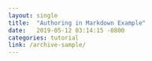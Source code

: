 ```yaml
---
layout: single
title:  "Authoring in Markdown Example"
date:   2019-05-12 03:14:15 -0800
categories: tutorial
link: /archive-sample/
---
```

